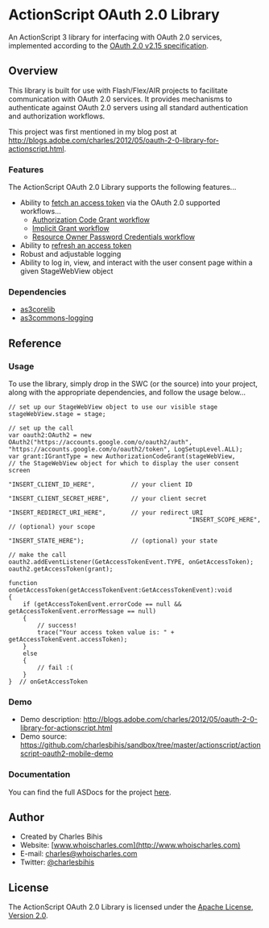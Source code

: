 # ActionScript OAuth 2.0 Library

An ActionScript 3 library for interfacing with OAuth 2.0 services, implemented according to the [OAuth 2.0 v2.15 specification](http://tools.ietf.org/html/draft-ietf-oauth-v2-15).

## Overview

This library is built for use with Flash/Flex/AIR projects to facilitate communication with OAuth 2.0 services.  It provides mechanisms to authenticate against OAuth 2.0 servers using all standard authentication and authorization workflows.

This project was first mentioned in my blog post at http://blogs.adobe.com/charles/2012/05/oauth-2-0-library-for-actionscript.html.

### Features

The ActionScript OAuth 2.0 Library supports the following features...

* Ability to [fetch an access token](http://tools.ietf.org/html/draft-ietf-oauth-v2-15#section-4) via the OAuth 2.0 supported workflows...
  * [Authorization Code Grant workflow](http://tools.ietf.org/html/draft-ietf-oauth-v2-15#section-4.1)
  * [Implicit Grant workflow](http://tools.ietf.org/html/draft-ietf-oauth-v2-15#section-4.2)
  * [Resource Owner Password Credentials workflow](http://tools.ietf.org/html/draft-ietf-oauth-v2-15#section-4.3)
* Ability to [refresh an access token](http://tools.ietf.org/html/draft-ietf-oauth-v2-15#section-6)
* Robust and adjustable logging
* Ability to log in, view, and interact with the user consent page within a given StageWebView object 

### Dependencies

* [as3corelib](https://github.com/mikechambers/as3corelib)
* [as3commons-logging](http://code.google.com/p/as3-commons/)

## Reference

### Usage

To use the library, simply drop in the SWC (or the source) into your project, along with the appropriate dependencies, and follow the usage below...

	// set up our StageWebView object to use our visible stage
	stageWebView.stage = stage;
	 
	// set up the call
	var oauth2:OAuth2 = new OAuth2("https://accounts.google.com/o/oauth2/auth", "https://accounts.google.com/o/oauth2/token", LogSetupLevel.ALL);
	var grant:IGrantType = new AuthorizationCodeGrant(stageWebView,						// the StageWebView object for which to display the user consent screen
													  "INSERT_CLIENT_ID_HERE",			// your client ID
													  "INSERT_CLIENT_SECRET_HERE",		// your client secret
													  "INSERT_REDIRECT_URI_HERE",		// your redirect URI
													  "INSERT_SCOPE_HERE",				// (optional) your scope
													  "INSERT_STATE_HERE");				// (optional) your state
	 
	// make the call
	oauth2.addEventListener(GetAccessTokenEvent.TYPE, onGetAccessToken);
	oauth2.getAccessToken(grant);
	 
	function onGetAccessToken(getAccessTokenEvent:GetAccessTokenEvent):void
	{
		if (getAccessTokenEvent.errorCode == null && getAccessTokenEvent.errorMessage == null)
		{
			// success!
			trace("Your access token value is: " + getAccessTokenEvent.accessToken);
		}
		else
		{
			// fail :(
		}
	}  // onGetAccessToken

### Demo

* Demo description: http://blogs.adobe.com/charles/2012/05/oauth-2-0-library-for-actionscript.html
* Demo source: https://github.com/charlesbihis/sandbox/tree/master/actionscript/actionscript-oauth2-mobile-demo

### Documentation

You can find the full ASDocs for the project [here](http://charlesbihis.github.com/actionscript-oauth2/docs/).

## Author

* Created by Charles Bihis
* Website: [www.whoischarles.com](http://www.whoischarles.com)
* E-mail: [charles@whoischarles.com](mailto:charles@whoischarles.com)
* Twitter: [@charlesbihis](http://www.twitter.com/charlesbihis)

## License

The ActionScript OAuth 2.0 Library is licensed under the [Apache License, Version 2.0](http://www.apache.org/licenses/LICENSE-2.0).